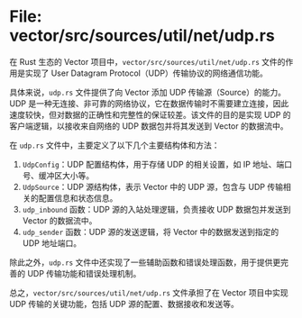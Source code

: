 # File: vector/src/sources/util/net/udp.rs

在 Rust 生态的 Vector 项目中，`vector/src/sources/util/net/udp.rs` 文件的作用是实现了 User Datagram Protocol（UDP）传输协议的网络通信功能。

具体来说，`udp.rs` 文件提供了向 Vector 添加 UDP 传输源（Source）的能力。UDP 是一种无连接、非可靠的网络协议，它在数据传输时不需要建立连接，因此速度较快，但对数据的正确性和完整性的保证较差。该文件的目的是实现 UDP 的客户端逻辑，以接收来自网络的 UDP 数据包并将其发送到 Vector 的数据流中。

在 `udp.rs` 文件中，主要定义了以下几个主要结构体和方法：

1. `UdpConfig`：UDP 配置结构体，用于存储 UDP 的相关设置，如 IP 地址、端口号、缓冲区大小等。
2. `UdpSource`：UDP 源结构体，表示 Vector 中的 UDP 源，包含与 UDP 传输相关的配置信息和状态信息。
3. `udp_inbound` 函数：UDP 源的入站处理逻辑，负责接收 UDP 数据包并发送到 Vector 的数据流中。
4. `udp_sender` 函数：UDP 源的发送逻辑，将 Vector 中的数据发送到指定的 UDP 地址端口。

除此之外，`udp.rs` 文件中还实现了一些辅助函数和错误处理函数，用于提供更完善的 UDP 传输功能和错误处理机制。

总之，`vector/src/sources/util/net/udp.rs` 文件承担了在 Vector 项目中实现 UDP 传输的关键功能，包括 UDP 源的配置、数据接收和发送等。

